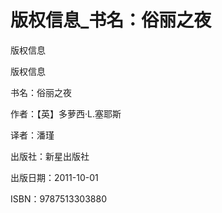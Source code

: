 # 版权信息_书名：俗丽之夜

版权信息

版权信息

书名：俗丽之夜

作者：【英】多萝西·L.塞耶斯

译者：潘瑾

出版社：新星出版社

出版日期：2011-10-01

ISBN：9787513303880